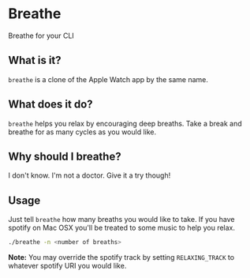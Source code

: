 # Breathe

Breathe for your CLI

## What is it?

`breathe` is a clone of the Apple Watch app by the same name.

## What does it do?

`breathe` helps you relax by encouraging deep breaths. Take a break and breathe for as many cycles as
you would like.

## Why should I breathe?

I don't know. I'm not a doctor. Give it a try though!

## Usage

Just tell `breathe` how many breaths you would like to take. If you have spotify on Mac OSX you'll
be treated to some music to help you relax.

```sh
./breathe -n <number of breaths>
```

**Note:** You may override the spotify track by setting `RELAXING_TRACK` to whatever spotify URI you
would like.
